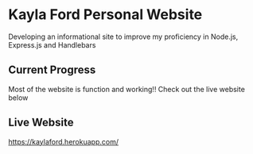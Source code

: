 # Kayla Ford Personal Website

Developing an informational site to improve my proficiency in Node.js, Express.js and Handlebars

## Current Progress

Most of the website is function and working!! Check out the live website below

## Live Website
https://kaylaford.herokuapp.com/
